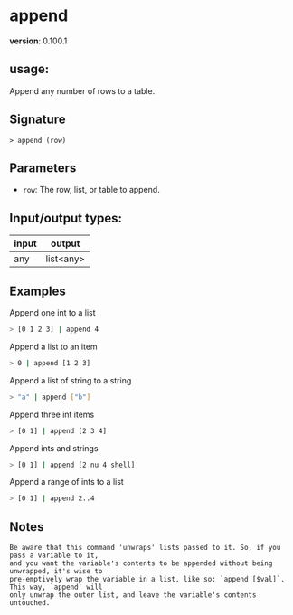 # append

**version**: 0.100.1

## **usage**:

Append any number of rows to a table.

## Signature

`> append (row)`

## Parameters

- `row`: The row, list, or table to append.

## Input/output types:

| input | output      |
| ----- | ----------- |
| any   | list\<any\> |

## Examples

Append one int to a list

```bash
> [0 1 2 3] | append 4
```

Append a list to an item

```bash
> 0 | append [1 2 3]
```

Append a list of string to a string

```bash
> "a" | append ["b"]
```

Append three int items

```bash
> [0 1] | append [2 3 4]
```

Append ints and strings

```bash
> [0 1] | append [2 nu 4 shell]
```

Append a range of ints to a list

```bash
> [0 1] | append 2..4
```

## Notes

```text
Be aware that this command 'unwraps' lists passed to it. So, if you pass a variable to it,
and you want the variable's contents to be appended without being unwrapped, it's wise to
pre-emptively wrap the variable in a list, like so: `append [$val]`. This way, `append` will
only unwrap the outer list, and leave the variable's contents untouched.
```
